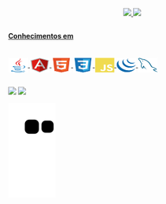 <div align="center">
  <a href="https://github.com/josevitorps">
  <img height="180em" src="https://github-readme-stats.vercel.app/api?username=josevitorps&show_icons=true&theme=algolia&include_all_commits=true&count_private=true"/>
  <img height="180em" src="https://github-readme-stats.vercel.app/api/top-langs/?username=josevitorps&layout=compact&langs_count=7&theme=algolia "/>

##
</div>

#### Conhecimentos em
<div style="display: inline_block"><br>
  <img align="center" alt="Jose-Java" height="30" width="40" src="https://raw.githubusercontent.com/devicons/devicon/master/icons/java/java-original.svg">
  <img align="center" height="30" width="40" src="https://raw.githubusercontent.com/devicons/devicon/master/icons/angularjs/angularjs-original.svg">
  <img align="center" alt="Jose-HTML" height="30" width="40" src="https://raw.githubusercontent.com/devicons/devicon/master/icons/html5/html5-original.svg">
  <img align="center" alt="Jose-CSS" height="30" width="40" src="https://raw.githubusercontent.com/devicons/devicon/master/icons/css3/css3-original.svg">
  <img align="center" alt="Jose-Js" height="30" width="40" src="https://raw.githubusercontent.com/devicons/devicon/master/icons/javascript/javascript-plain.svg">
  <img align="center" alt="Jose-Ts" height="30" width="40" src="https://raw.githubusercontent.com/devicons/devicon/master/icons/jquery/jquery-plain.svg">
  <img align="center" alt ="Jose-Ts" height="30" width="40" src="https://raw.githubusercontent.com/devicons/devicon/master/icons/mysql/mysql-original.svg">
  
</div>
  
##

<div>
  <a href="https://instagram.com/josevitorps" target="_blank"><img src="https://img.shields.io/badge/-Instagram-%23E4405F?style=for-the-badge&logo=instagram&logoColor=white" target="_blank"></a>
  <a href="https://www.linkedin.com/in/josevitorp" target="_blank"><img src="https://img.shields.io/badge/-LinkedIn-%230077B5?style=for-the-badge&logo=linkedin&logoColor=white" target="_blank"></a> 
 
  ![Snake animation](https://github.com/josevitorps/josevitorps/blob/output/github-contribution-grid-snake.svg)
</div>
